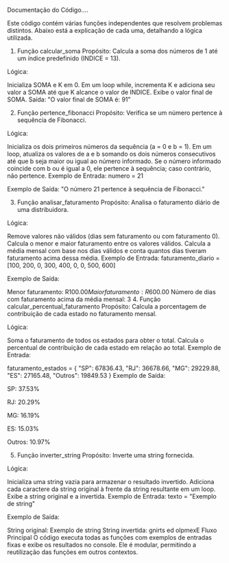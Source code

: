 
Documentação do Código....

Este código contém várias funções independentes que resolvem problemas distintos. Abaixo está a explicação de cada uma, detalhando a lógica utilizada.

1. Função calcular_soma
Propósito: Calcula a soma dos números de 1 até um índice predefinido (INDICE = 13).

Lógica:

Inicializa SOMA e K em 0.
Em um loop while, incrementa K e adiciona seu valor a SOMA até que K alcance o valor de INDICE.
Exibe o valor final de SOMA.
Saída: "O valor final de SOMA é: 91"

2. Função pertence_fibonacci
Propósito: Verifica se um número pertence à sequência de Fibonacci.

Lógica:

Inicializa os dois primeiros números da sequência (a = 0 e b = 1).
Em um loop, atualiza os valores de a e b somando os dois números consecutivos até que b seja maior ou igual ao número informado.
Se o número informado coincide com b ou é igual a 0, ele pertence à sequência; caso contrário, não pertence.
Exemplo de Entrada: numero = 21

Exemplo de Saída: "O número 21 pertence à sequência de Fibonacci."

3. Função analisar_faturamento
Propósito: Analisa o faturamento diário de uma distribuidora.

Lógica:

Remove valores não válidos (dias sem faturamento ou com faturamento 0).
Calcula o menor e maior faturamento entre os valores válidos.
Calcula a média mensal com base nos dias válidos e conta quantos dias tiveram faturamento acima dessa média.
Exemplo de Entrada: faturamento_diario = [100, 200, 0, 300, 400, 0, 0, 500, 600]

Exemplo de Saída:

Menor faturamento: R$100.00
Maior faturamento: R$600.00
Número de dias com faturamento acima da média mensal: 3
4. Função calcular_percentual_faturamento
Propósito: Calcula a porcentagem de contribuição de cada estado no faturamento mensal.

Lógica:

Soma o faturamento de todos os estados para obter o total.
Calcula o percentual de contribuição de cada estado em relação ao total.
Exemplo de Entrada:

faturamento_estados = {
    "SP": 67836.43,
    "RJ": 36678.66,
    "MG": 29229.88,
    "ES": 27165.48,
    "Outros": 19849.53
}
Exemplo de Saída:

SP: 37.53%

RJ: 20.29%

MG: 16.19%

ES: 15.03%

Outros: 10.97%

5. Função inverter_string
Propósito: Inverte uma string fornecida.

Lógica:

Inicializa uma string vazia para armazenar o resultado invertido.
Adiciona cada caractere da string original à frente da string resultante em um loop.
Exibe a string original e a invertida.
Exemplo de Entrada: texto = "Exemplo de string"

Exemplo de Saída:

String original: Exemplo de string
String invertida: gnirts ed olpmexE
Fluxo Principal
O código executa todas as funções com exemplos de entradas fixas e exibe os resultados no console. Ele é modular, permitindo a reutilização das funções em outros contextos.
